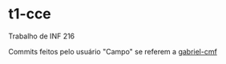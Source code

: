 # t1-cce
Trabalho de INF 216

Commits feitos pelo usuário "Campo" se referem a [gabriel-cmf](https://github.com/gabriel-cmf)

